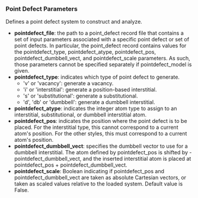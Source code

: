### Point Defect Parameters

Defines a point defect system to construct and analyze.

- __pointdefect_file__: the path to a point_defect record file that contains a set of input parameters associated with a specific point defect or set of point defects. In particular, the point_defect record contains values for the pointdefect_type, pointdefect_atype, pointdefect_pos, pointdefect_dumbbell_vect, and pointdefect_scale parameters. As such, those parameters cannot be specified separately if pointdefect_model is given.
- __pointdefect_type__: indicates which type of point defect to generate.
  - 'v' or 'vacancy': generate a vacancy.
  - 'i' or 'interstitial': generate a position-based interstitial.
  - 's' or 'substitutional': generate a substitutional.
  - 'd', 'db' or 'dumbbell': generate a dumbbell interstitial.
- __pointdefect_atype__: indicates the integer atom type to assign to an interstitial, substitutional, or dumbbell interstitial atom.
- __pointdefect_pos__: indicates the position where the point defect is to be placed. For the interstitial type, this cannot correspond to a current atom's position. For the other styles, this must correspond to a current atom's position.
- __pointdefect_dumbbell_vect__: specifies the dumbbell vector to use for a dumbbell interstitial. The atom defined by pointdefect_pos is shifted by -pointdefect_dumbbell_vect, and the inserted interstitial atom is placed at pointdefect_pos + pointdefect_dumbbell_vect.
- __pointdefect_scale__: Boolean indicating if pointdefect_pos and pointdefect_dumbbell_vect are taken as absolute Cartesian vectors, or taken as scaled values relative to the loaded system. Default value is False.
